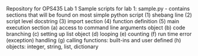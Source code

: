 Repository for OPS435 Lab 1 Sample scripts for lab 1: sample.py - contains sections that will be found on most simple python script (1) shebang line (2) script level docstring (3) import section (4) function definition (5) main execution section (a) access to command line arguments object (b) code branching (c) setting up list object (d) looping (e) counting (f) run time error (exception) handling (g) calling functions: built-ins and user defined (h) objects: integer, string, list, dictionary
